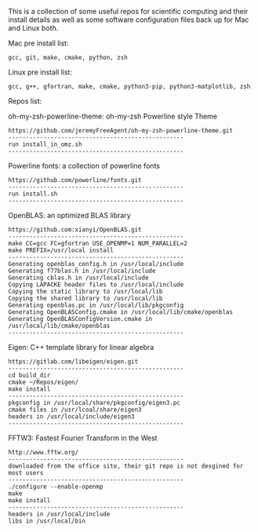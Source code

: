 This is a collection of some useful repos for scientific computing and their install details as well as some software configuration files back up for Mac and Linux both.

Mac pre install list:

	gcc, git, make, cmake, python, zsh

Linux pre install list:

	gcc, g++, gfortran, make, cmake, python3-pip, python3-matplotlib, zsh

Repos list:

oh-my-zsh-powerline-theme: oh-my-zsh Powerline style Theme

	https://github.com/jeremyFreeAgent/oh-my-zsh-powerline-theme.git
	--------------------------------------------------
	run install_in_omz.sh
	--------------------------------------------------

Powerline fonts: a collection of powerline fonts

	https://github.com/powerline/fonts.git
	--------------------------------------------------
	run install.sh
	--------------------------------------------------

OpenBLAS: an optimized BLAS library
	
	https://github.com:xianyi/OpenBLAS.git
	--------------------------------------------------
	make CC=gcc FC=gfortran USE_OPENMP=1 NUM_PARALLEL=2
	make PREFIX=/usr/local install
	--------------------------------------------------
	Generating openblas_config.h in /usr/local/include
	Generating f77blas.h in /usr/local/include
	Generating cblas.h in /usr/local/include
	Copying LAPACKE header files to /usr/local/include
	Copying the static library to /usr/local/lib
	Copying the shared library to /usr/local/lib
	Generating openblas.pc in /usr/local/lib/pkgconfig
	Generating OpenBLASConfig.cmake in /usr/local/lib/cmake/openblas
	Generating OpenBLASConfigVersion.cmake in /usr/local/lib/cmake/openblas
	--------------------------------------------------

Eigen: C++ template library for linear algebra
	
	https://gitlab.com/libeigen/eigen.git
	--------------------------------------------------
	cd build_dir
	cmake ~/Repos/eigen/
	make install
	--------------------------------------------------
	pkgconfig in /usr/local/share/pkgconfig/eigen3.pc
	cmake files in /usr/lcoal/share/eigen3
	headers in /usr/local/include/eigen3
	--------------------------------------------------

FFTW3: Fastest Fourier Transform in the West

	http://www.fftw.org/
	--------------------------------------------------
	downloaded from the office site, their git repo is not desgined for most users
	--------------------------------------------------
	./configure --enable-openmp
	make
	make install
	--------------------------------------------------
	headers in /usr/local/include
	libs in /usr/local/bin
